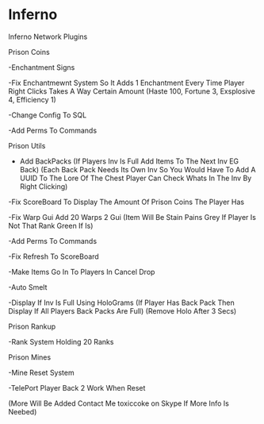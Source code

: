 # Inferno
Inferno Network Plugins

Prison Coins

-Enchantment Signs

-Fix Enchantmewnt System So It Adds 1 Enchantment Every Time Player Right Clicks Takes A Way Certain Amount (Haste 100, Fortune 3, Exsplosive 4, Efficiency 1)

-Change Config To SQL

-Add Perms To Commands

Prison Utils

- Add BackPacks (If Players Inv Is Full Add Items To The Next Inv EG Back) (Each Back Pack Needs Its Own Inv So You Would Have To Add A UUID To The Lore Of The Chest Player Can Check Whats In The Inv By Right Clicking)

-Fix ScoreBoard To Display The Amount Of Prison Coins The Player Has

-Fix Warp Gui Add 20 Warps 2 Gui (Item Will Be Stain Pains Grey If Player Is Not That Rank Green If Is)

-Add Perms To Commands

-Fix Refresh To ScoreBoard

-Make Items Go In To Players In Cancel Drop

-Auto Smelt

-Display If Inv Is Full Using HoloGrams (If Player Has Back Pack Then Display If All Players Back Packs Are Full) (Remove Holo After 3 Secs)

Prison Rankup

-Rank System Holding 20 Ranks

Prison Mines

-Mine Reset System

-TelePort Player Back 2 Work When Reset

(More Will Be Added Contact Me toxiccoke on Skype If More Info Is Neebed)
